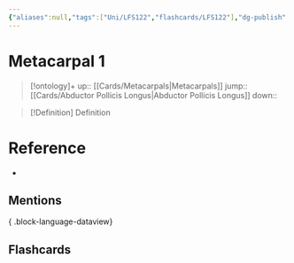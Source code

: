 ```yaml
---
{"aliases":null,"tags":["Uni/LFS122","flashcards/LFS122"],"dg-publish":true,"permalink":"/cards/metacarpal-1/","dgPassFrontmatter":true}
---
```


# Metacarpal 1

> [!ontology]+
> up:: [[Cards/Metacarpals\|Metacarpals]]
> jump:: [[Cards/Abductor Pollicis Longus\|Abductor Pollicis Longus]]
> down:: 

> [!Definition] Definition

# Reference

- 

## Mentions


{ .block-language-dataview}

## Flashcards